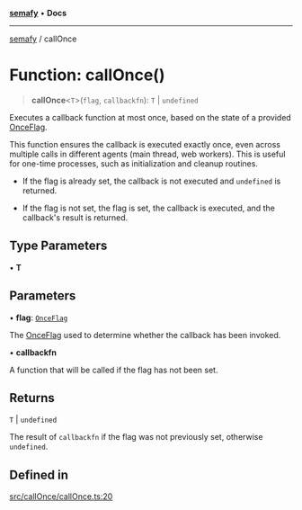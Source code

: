 [**semafy**](../README.md) • **Docs**

***

[semafy](../globals.md) / callOnce

# Function: callOnce()

> **callOnce**\<`T`\>(`flag`, `callbackfn`): `T` \| `undefined`

Executes a callback function at most once, based on the state of a provided [OnceFlag](../classes/OnceFlag.md).

This function ensures the callback is executed exactly once, even across multiple
calls in different agents (main thread, web workers). This is useful for one-time
processes, such as initialization and cleanup routines.

- If the flag is already set, the callback is not executed and `undefined` is returned.

- If the flag is not set, the flag is set, the callback is executed, and the callback's
result is returned.

## Type Parameters

• **T**

## Parameters

• **flag**: [`OnceFlag`](../classes/OnceFlag.md)

The [OnceFlag](../classes/OnceFlag.md) used to determine whether the callback has been invoked.

• **callbackfn**

A function that will be called if the flag has not been set.

## Returns

`T` \| `undefined`

The result of `callbackfn` if the flag was not previously set, otherwise `undefined`.

## Defined in

[src/callOnce/callOnce.ts:20](https://github.com/havelessbemore/semafy/blob/571d9f7b8415a099d2913b0d38cb23c994b5c69d/src/callOnce/callOnce.ts#L20)
